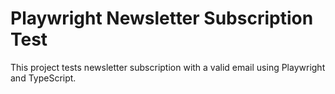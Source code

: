 # Playwright Newsletter Subscription Test

This project tests newsletter subscription with a valid email using Playwright and TypeScript.